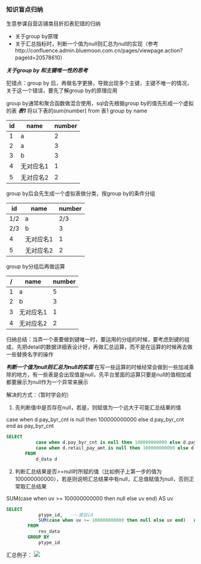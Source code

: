 ### 知识盲点归纳
生意参谋自营店铺类目折扣表犯错的归纳
- 关于group by原理
- 关于汇总指标时，判断一个值为null则汇总为null的实现（参考http://confluence.admin.bluemoon.com.cn/pages/viewpage.action?pageId=20578610）

***关于group by 和主键唯一性的思考***

犯错点：group by 后，再做名字更换，导致出现多个主键，主键不唯一的情况，关于这一个错误，要先了解group by的原理应用

group by通常和聚合函数做混合使用，sql会先根据group by的值先形成一个虚拟的表
***表1*** 
将以下表的sum(number) from 表1 group by name

| id  |   name|  number |
| ------------ | ------------ | ------------ |
|  1 | a   |  2 |
|2|a|3
|3|b|3
|4|无对应名1|1|
|5|	无对应名2|2	|


group by后会先生成一个虚拟表做分类，按group by的条件分组


| id  |   name|  number |
| ------------ | ------------ | ------------ |
|  1/2 | a   |  2/3 |
|2/3|b|3
|4|无对应名1|1|
|5|	无对应名2|2	|

group by分组后再做运算

| /  |   name|  number |
| ------------ | ------------ | ------------ |
|  1 | a   |  5 |
|2|b|3
|3|无对应名1|1|
|4|	无对应名2|2	|

归纳总结：当弄一个表要做到键唯一时，要运用的分组的时候，要考虑到键的组成，先把detail的数据详细表设计好，再做汇总运算，而不是在运算的时候再去做一些替换名字的操作

***判断一个值为null则汇总为null的实现***
在写一些运算的时候经常会做到一些加减乘除的地方，有一些表是会出现值是null，先平台里面的运算只要是null的值相加减都要展示为null作为一个异常来展示

解决的方式：（暂时学会的）
1.  先判断值中是否存在null，若是，则赋值为一个远大于可能汇总结果的值

case when d.pay_byr_cnt is null then 100000000000 else d.pay_byr_cnt end as pay_byr_cnt  

 ```sql
 SELECT
            case when d.pay_byr_cnt is null then 100000000000 else d.pay_byr_cnt end as pay_byr_cnt,
            case when d.retail_pay_amt is null then 100000000000 else d.retail_pay_amt end as retail_pay_amt
        FROM
            d_data d 
 ```
2.  判断汇总结果是否>=null时所赋的值（比如例子上第一步的值为 100000000000），若是则说明汇总结果中有null，汇总值赋值为null，否则正常取汇总结果

 SUM(case when uv >= 100000000000 then null else uv end)   AS uv
```sql
SELECT
            ptype_id,   ---类目id
            SUM(case when uv >= 100000000000 then null else uv end)   AS uv
        FROM
            res_data
        GROUP BY
            ptype_id
```

汇总例子：
![](http://confluence.admin.bluemoon.com.cn/download/attachments/20578610/image2019-12-9_16-45-5.png?version=1&modificationDate=1575881104000&api=v2)

